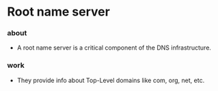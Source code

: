 # Root name server

### about

- A root name server is a critical component of the DNS infrastructure.

### work

- They provide info about Top-Level domains like com, org, net, etc.
